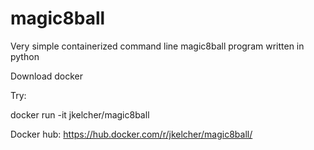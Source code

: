 # magic8ball
Very simple containerized command line magic8ball program written in python

Download docker

Try:

docker run -it jkelcher/magic8ball


Docker hub:
https://hub.docker.com/r/jkelcher/magic8ball/




